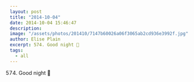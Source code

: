 ```yaml
---
layout: post
title: "2014-10-04"
date: 2014-10-04 15:46:47
description: 
image: "/assets/photos/201410/7147b60026a06f3065ab2cd936e3992f.jpg"
author: Elise Plain
excerpt: 574. Good night 🐾
tags: 
  - all
---
```


574. Good night 🐾
<p></p>
